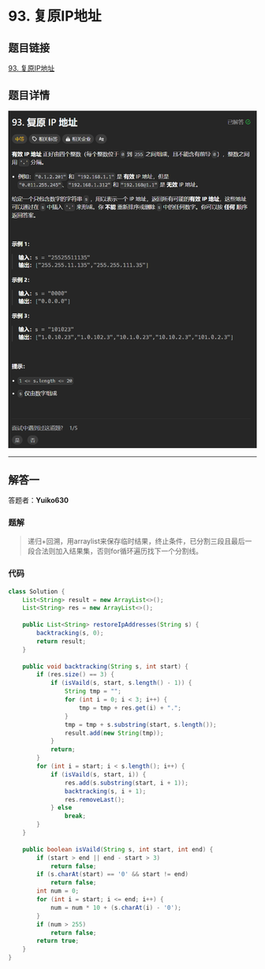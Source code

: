 # 93. 复原IP地址
## 题目链接  
[93. 复原IP地址](https://leetcode.cn/problems/restore-ip-addresses/)
## 题目详情
![题目图片](Img/93.png)

***
## 解答一
答题者：**Yuiko630**

### 题解
>递归+回溯，用arraylist来保存临时结果，终止条件，已分割三段且最后一段合法则加入结果集，否则for循环遍历找下一个分割线。

### 代码
``` Java
class Solution {
    List<String> result = new ArrayList<>();
    List<String> res = new ArrayList<>();

    public List<String> restoreIpAddresses(String s) {
        backtracking(s, 0);
        return result;
    }

    public void backtracking(String s, int start) {
        if (res.size() == 3) {
            if (isVaild(s, start, s.length() - 1)) {
                String tmp = "";
                for (int i = 0; i < 3; i++) {
                    tmp = tmp + res.get(i) + ".";
                }
                tmp = tmp + s.substring(start, s.length());
                result.add(new String(tmp));
            }
            return;
        }
        for (int i = start; i < s.length(); i++) {
            if (isVaild(s, start, i)) {
                res.add(s.substring(start, i + 1));
                backtracking(s, i + 1);
                res.removeLast();
            } else
                break;
        }
    }

    public boolean isVaild(String s, int start, int end) {
        if (start > end || end - start > 3)
            return false;
        if (s.charAt(start) == '0' && start != end)
            return false;
        int num = 0;
        for (int i = start; i <= end; i++) {
            num = num * 10 + (s.charAt(i) - '0');
        }
        if (num > 255)
            return false;
        return true;
    }
}
```